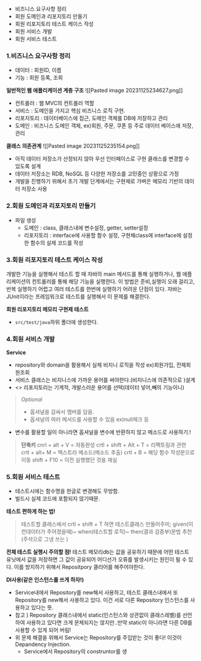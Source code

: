 - 비즈니스 요구사항 정리
- 회원 도메인과 리포지토리 만들기
- 회원 리포지토리 테스트 케이스 작성
- 회원 서비스 개발
- 회원 서비스 테스트

### 1.비즈니스 요구사항 정리
- 데이터 : 회원ID, 이름
- 기능 : 회원 등록, 조회

**일반적인 웹 애플리케이션 계층 구조**
![[Pasted image 20231125234627.png]]
- 컨트롤러 : 웹 MVC의 컨트롤러 역할
- 서비스 : 도메인을 가지고 핵심 비즈니스 로직 구현. 
- 리포지토리 : 데이터베이스에 접근, 도메인 객체를 DB에 저장하고 관리
- 도메인 : 비즈니스 도메인 객체, ex)회원, 주문, 쿠폰 등 주로 데이터 베이스에 저장,관리

**클래스 의존관계**
![[Pasted image 20231125235154.png]]
- 아직 데이터 저장소가 선정되지 않아 우선 인터페이스로 구현 클래스를 변경할 수 있도록 설계
- 데이터 저장소는 RDB, NoSQL 등 다양한 저장소를 고민중인 상황으로 가정
- 개발을 진행하기 위해서 초기 개발 단계에서는 구현체로 가벼은 메모리 기반의 데이터 저장소 사용

### 2.회원 도메인과 리포지토리 만들기
- 파일 생성
	- 도메인 : class, 클래스내에 변수설정, getter, setter설정
	- 리포지토리 : interface에 사용할 함수 설정, 구현체class에 interface에 설정한 함수의 실제 코드를 작성

### 3.회원 리포지토리 테스트 케이스 작성
개발한 기능을 실행해서 테스트 할 때 자바의 main 메서드를 통해 실행하거나, 웹 애플리케이션의 컨트롤러를 통해 해당 기능을 실행한다. 이 방법은 준비,실행이 오래 걸리고, 반복 실행하기 어렵고 여러 테스트를 한번에 실행하기 어려운 단점이 있다. 
자바는 JUnit이라는 프레임워크로 테스트를 실행해서 이 문제를 해결한다.

**회원 리포지토리 메모리 구현제 테스트**
- `src/test/java`하위 폴더에 생성한다.

### 4.회원 서비스 개발

**Service**
- repository와 domain을 활용해서 실제 비지니 로직을 작성
ex)회원가입, 전체회원조회
- 서비스 클래스는 비지니스에 가까운 용어를 써야한다.(비지니스에 의존적으로 )설계
- <> 리포지토리는 기계적, 개발스러운 용어를 선택(데이터 넣어,빼의 기능이니)

>*Optional*
> - 옵셔널을 감싸서 멤버를 담음.
> - 옵셔널의 여러 메서드를 사용할 수 있음
> ex)null체크 등
  - 변수를 활용할 일이 아니라면 옵셔널을 변수에 반환하지 않고 메소드로 사용하기.!


>**단축키**
 cnrl +  alt +  V  = 자동완성
 crtl + shift + Alt +  T =  리팩토링과 관련  
 crtl + alt+ M = 엑스트라 메소드(메소드 추출)
> crtl + B = 해당 함수 작성문으로 이동
> shift + F10 = 이전 실행했던 것을 재실
  
 
### 5.회원 서비스 테스트

- 테스트시에는 함수명을 한글로 변경해도 무방함.
- 빌드시 실제 코드에 포함되지 않기때문.

**테스트 편하게 하는 법!**
> 테스트할 클래스에서 crtl + shift + T 하면 테스트클래스 만들어주미;
> given(이런데이터가 주어졌을때)~ when(테스트할 로직)~ then(결과 검증부)문법 추천 (주석으로 그냉 쓰는 )
> 

**전체 테스트 실행시 주의할 점!**
테스트 메모리db는 값을 공유하기 때문에 어떤 테스트 유닛에서 값을 저장하면 그 값이 공유되어 어디선가 오류를 발생시키는 원인이 될 수 있다.
이를 방지하기 위해서 Repositpory 클리어를 해주어야한다.

**DI사용(같은 인스턴스를 쓰게 하자!)**
- Service내에서 Repository를 new해서 사용하고, 테스트 클래스내에서 또 Repository를 new해서 사용하고 있다. 이건 서로 다른 Repository 인스턴스를 사용하고 있다는 뜻.
- 참고 ) Repository 클래스내에서 static(인스턴스와 상관없이 클래스레벨)를 선언하여 사용하고 있다면 크게 문제되지는 않지만..만약 static이 아니라면 다른 DB를 사용할 수 있게 되어 버림!
- 위 문제 해결을 위해서 Service는 Repository를 주입받는 것이 좋다! 이것이 Depandency Injection.
	- Service에서 Repository의 construntor를 생
